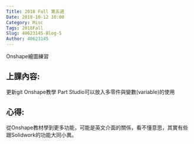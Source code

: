 ```yaml
---
Title: 2018 Fall 第五週
Date: 2018-10-12 10:00
Category: Misc
Tags: 2018Fall
Slug: 40623145-Blog-5
Author: 40623145
---
```


Onshape繪圖練習

<!-- PELICAN_END_SUMMARY -->

上課內容:
----


更新git
Onshape教學
Part Studio可以放入多零件與變數(variable)的使用

心得:
----


從Onshape教材學到更多功能，可能是英文介面的關係，看不懂意思，其實有些跟Solidwork的功能大同小異。
